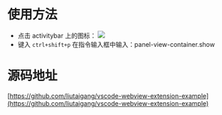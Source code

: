 # 使用方法
- 点击 activitybar 上的图标： ![](https://raw.githubusercontent.com/liutaigang/vscode-webview-extension-example/main/documents/assets/activitybar-icon.png)
- 键入 `ctrl+shift+p` 在指令输入框中输入：panel-view-container.show

# 源码地址
[https://github.com/liutaigang/vscode-webview-extension-example](https://github.com/liutaigang/vscode-webview-extension-example)